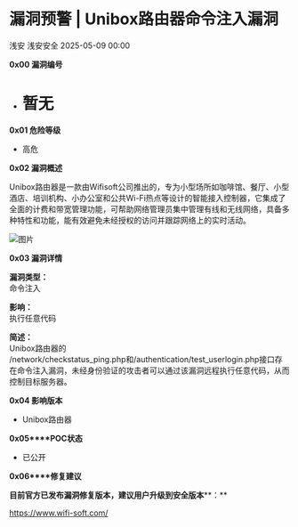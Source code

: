 #  漏洞预警 | Unibox路由器命令注入漏洞   
浅安  浅安安全   2025-05-09 00:00  
  
**0x00 漏洞编号**  
- # 暂无  
  
**0x01 危险等级**  
- 高危  
  
**0x02 漏洞概述**  
  
Unibox路由器是一款由Wifisoft公司推出的，专为小型场所如咖啡馆、餐厅、小型酒店、培训机构、小办公室和公共Wi-Fi热点等设计的智能接入控制器，它集成了全面的计费和带宽管理功能，可帮助网络管理员集中管理有线和无线网络，具备多种特性和功能，能有效避免未经授权的访问并跟踪网络上的实时活动。  
  
![图片](https://mmbiz.qpic.cn/sz_mmbiz_png/7stTqD182SWc1fThDhTG13bAQibnj0lmZapO4XLpKAIAj5Ltz5GB3IPsIsLf0BfFWe0PaOib5JghzktV7pU325xA/640?wx_fmt=png&from=appmsg&tp=webp&wxfrom=5&wx_lazy=1 "")  
  
**0x03 漏洞详情**  
  
**漏洞类型：**  
命令注入  
  
**影响：**  
执行任意代码  
  
**简述：**  
Unibox路由器的  
/network/checkstatus_ping.php和/authentication/test_userlogin.php接口存在命令注入漏洞，未经身份验证的攻击者可以通过该漏洞远程执行任意代码，从而控制目标服务器。  
  
**0x04 影响版本**  
- Unibox路由器  
  
**0x05****POC状态**  
- 已公开  
  
**0x06****修复建议**  
  
**目前官方已发布漏洞修复版本，建议用户升级到安全版本****：**  
  
https://www.wifi-soft.com/  
  
  
  
